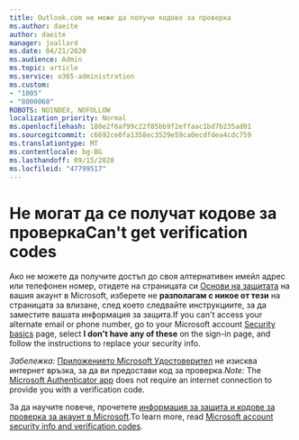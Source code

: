 ```yaml
---
title: Outlook.com не може да получи кодове за проверка
ms.author: daeite
author: daeite
manager: joallard
ms.date: 04/21/2020
ms.audience: Admin
ms.topic: article
ms.service: o365-administration
ms.custom:
- "1005"
- "8000060"
ROBOTS: NOINDEX, NOFOLLOW
localization_priority: Normal
ms.openlocfilehash: 180e2f6af99c22f85bb9f2effaac1bd7b235ad01
ms.sourcegitcommit: c6692ce0fa1358ec3529e59ca0ecdfdea4cdc759
ms.translationtype: MT
ms.contentlocale: bg-BG
ms.lasthandoff: 09/15/2020
ms.locfileid: "47799517"
---
```

# <a name="cant-get-verification-codes"></a><span data-ttu-id="7553f-102">Не могат да се получат кодове за проверка</span><span class="sxs-lookup"><span data-stu-id="7553f-102">Can't get verification codes</span></span>

<span data-ttu-id="7553f-103">Ако не можете да получите достъп до своя алтернативен имейл адрес или телефонен номер, отидете на страницата си [Основи на защитата](https://account.microsoft.com/security) на вашия акаунт в Microsoft, изберете не **разполагам с никое от тези** на страницата за влизане, след което следвайте инструкциите, за да заместите вашата информация за защита.</span><span class="sxs-lookup"><span data-stu-id="7553f-103">If you can't access your alternate email or phone number, go to your Microsoft account [Security basics](https://account.microsoft.com/security) page, select **I don't have any of these** on the sign-in page, and follow the instructions to replace your security info.</span></span>

<span data-ttu-id="7553f-104">*Забележка:* [Приложението Microsoft Удостоверител](https://go.microsoft.com/fwlink/?linkid=2016117) не изисква интернет връзка, за да ви предостави код за проверка.</span><span class="sxs-lookup"><span data-stu-id="7553f-104">*Note:* The [Microsoft Authenticator app](https://go.microsoft.com/fwlink/?linkid=2016117) does not require an internet connection to provide you with a verification code.</span></span>

<span data-ttu-id="7553f-105">За да научите повече, прочетете [информация за защита и кодове за проверка за акаунт в Microsoft](https://support.microsoft.com/help/12428/).</span><span class="sxs-lookup"><span data-stu-id="7553f-105">To learn more, read [Microsoft account security info and verification codes](https://support.microsoft.com/help/12428/).</span></span>